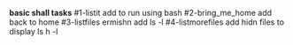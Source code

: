 **basic shall tasks**
#1-listit    add to run using bash 
#2-bring_me_home    add back to home
#3-listfiles  ermishn add ls -l
#4-listmorefiles  add hidn files to display ls h -l
